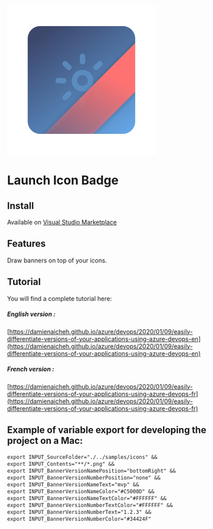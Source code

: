 ![Schema](./icon.png)

# Launch Icon Badge

## Install

Available on [Visual Studio Marketplace](https://marketplace.visualstudio.com/items?itemName=DamienAicheh.launch-icon-task)

## Features

Draw banners on top of your icons.

## Tutorial
You will find a complete tutorial here:

##### English version :
[https://damienaicheh.github.io/azure/devops/2020/01/09/easily-differentiate-versions-of-your-applications-using-azure-devops-en](https://damienaicheh.github.io/azure/devops/2020/01/09/easily-differentiate-versions-of-your-applications-using-azure-devops-en)

##### French version :
[https://damienaicheh.github.io/azure/devops/2020/01/09/easily-differentiate-versions-of-your-applications-using-azure-devops-fr](https://damienaicheh.github.io/azure/devops/2020/01/09/easily-differentiate-versions-of-your-applications-using-azure-devops-fr)

## Example of variable export for developing the project on a Mac:

```
export INPUT_SourceFolder="./../samples/icons" &&
export INPUT_Contents="**/*.png" &&
export INPUT_BannerVersionNamePosition="bottomRight" &&
export INPUT_BannerVersionNumberPosition="none" &&
export INPUT_BannerVersionNameText="mvp" &&
export INPUT_BannerVersionNameColor="#C5000D" &&
export INPUT_BannerVersionNameTextColor="#FFFFFF" &&
export INPUT_BannerVersionNumberTextColor="#FFFFFF" &&
export INPUT_BannerVersionNumberText="1.2.3" &&
export INPUT_BannerVersionNumberColor="#34424F"
```
